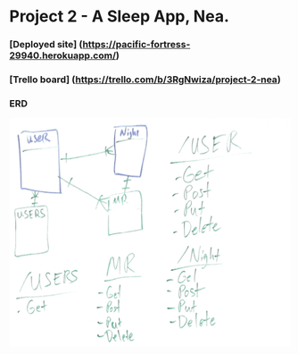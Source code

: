 
# Project 2 - A Sleep App, Nea.

### [Deployed site] (https://pacific-fortress-29940.herokuapp.com/)

### [Trello board] (https://trello.com/b/3RgNwiza/project-2-nea)

### ERD

![entity relationship diagram](./images/project2-erd.png "project2 erd")



